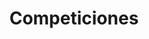 ---
layout: project
title:  "Competiciones"
categories:
- project
img: competiciones.jpg
thumb: competiciones_thumb.jpg
---